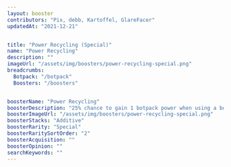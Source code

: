 ```yaml
---
layout: booster
contributors: "Pix, debb, Kartoffel, GlareFacer"
updatedAt: "2021-12-21"


title: "Power Recycling (Special)"
name: "Power Recycling"
description: ""
imageUrl: "/assets/img/boosters/power-recycling-special.png"
breadcrumbs:
  Botpack: "/botpack"
  Boosters: "/boosters"


boosterName: "Power Recycling"
boosterDescription: "25% chance to gain 1 botpack power when using a botpack ability"
boosterImageUrl: "/assets/img/boosters/power-recycling-special.png"
boosterStacks: "Additive"
boosterRarity: "Special"
boosterRaritySortOrder: "2"
boosterAcquisition: ""
boosterOpinion: ""
searchKeywords: ""
---
```



